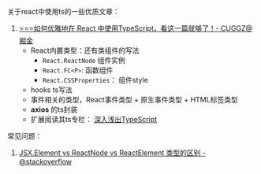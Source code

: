 关于react中使用ts的一些优质文章：
1. [⭐️⭐️⭐️如何优雅地在 React 中使用TypeScript，看这一篇就够了！- CUGGZ@掘金](https://juejin.cn/post/7021674818621669389)
   - React内置类型：还有类组件的写法
     - `React.ReactNode` 组件实例
     - `React.FC<P>`: 函数组件
     - `React.CSSProperties`： 组件style
   - hooks ts写法
   - 事件相关的类型，React事件类型 + 原生事件类型 + HTML标签类型
   - **axios** 的ts封装
   - 扩展阅读其ts专栏： [深入浅出TypeScript](https://juejin.cn/column/6997066245245763597)



常见问题：
1. [JSX.Element vs ReactNode vs ReactElement 类型的区别 - @stackoverflow](https://stackoverflow.com/a/58123882)


